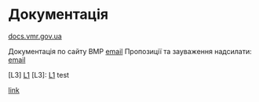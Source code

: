 # Документація

[docs.vmr.gov.ua](https://docs.vmr.gov.ua)

Документація по сайту ВМР
[email](mailto:steven13@vmr.gov.ua?subject=</>)
Пропозиції та зауваження надсилати: [email](mailto:steven13@vmr.gov.ua?subject=<L1>)
 
[L3] [L1][L2]
[L3]: [L1][L2]
 test
 
[link](/)

[L1]: /
[L2]: mailto:steven13@vmr.gov.ua?subject=
